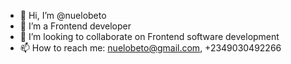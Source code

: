 - 👋 Hi, I’m @nuelobeto
- 👀 I’m a Frontend developer
- 💞️ I’m looking to collaborate on Frontend software development
- 📫 How to reach me: nuelobeto@gmail.com, +2349030492266

<!---
nuelobeto/nuelobeto is a ✨ special ✨ repository because its `README.md` (this file) appears on your GitHub profile.
You can click the Preview link to take a look at your changes.
--->
